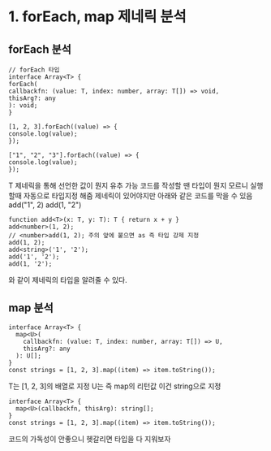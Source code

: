 # 1. forEach, map 제네릭 분석

## forEach 분석

```
// forEach 타입
interface Array<T> {
forEach(
callbackfn: (value: T, index: number, array: T[]) => void,
thisArg?: any
): void;
}

[1, 2, 3].forEach((value) => {
console.log(value);
});

["1", "2", "3"].forEach((value) => {
console.log(value);
});
```

T 제네릭을 통해 선언한 값이 뭔지 유추 가능
코드를 작성할 땐 타입이 뭔지 모르니 실행할때 자동으로 타입지정 해줌
제네릭이 있어야지만 아래와 같은 코드를 막을 수 있음
add("1", 2)
add(1, "2")

```
function add<T>(x: T, y: T): T { return x + y }
add<number>(1, 2);
// <number>add(1, 2); 주의 앞에 붙으면 as 즉 타입 강제 지정
add(1, 2);
add<string>('1', '2');
add('1', '2');
add(1, '2');

```

<number> 와 같이 제네릭의 타입을 알려줄 수 있다.

## map 분석

```
interface Array<T> {
  map<U>(
    callbackfn: (value: T, index: number, array: T[]) => U,
    thisArg?: any
  ): U[];
}
const strings = [1, 2, 3].map((item) => item.toString());
```

T는 [1, 2, 3]의 배열로 지정
U는 즉 map의 리턴값 이건 string으로 지정

```
interface Array<T> {
  map<U>(callbackfn, thisArg): string[];
}
const strings = [1, 2, 3].map((item) => item.toString());
```

코드의 가독성이 안좋으니 헷갈리면 타입을 다 지워보자

